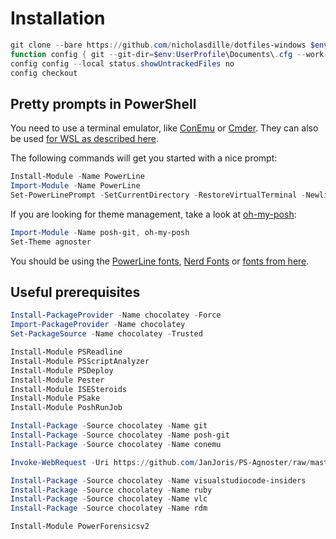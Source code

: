 # Installation

```powershell
git clone --bare https://github.com/nicholasdille/dotfiles-windows $env:UserProfile\Documents\.cfg
function config { git --git-dir=$env:UserProfile\Documents\.cfg --work-tree=$env:UserProfile @args }
config config --local status.showUntrackedFiles no
config checkout
```

## Pretty prompts in PowerShell

You need to use a terminal emulator, like [ConEmu](https://conemu.github.io/) or [Cmder](http://cmder.net/). They can also be used [for WSL as described here](https://conemu.github.io/en/BashOnWindows.html).

The following commands will get you started with a nice prompt:

```powershell
Install-Module -Name PowerLine
Import-Module -Name PowerLine
Set-PowerLinePrompt -SetCurrentDirectory -RestoreVirtualTerminal -Newline -Timestamp -Colors "#00DDFF","#0066FF"
```

If you are looking for theme management, take a look at [oh-my-posh](https://github.com/JanJoris/oh-my-posh):

```powershell
Import-Module -Name posh-git, oh-my-posh
Set-Theme agnoster
```

You should be using the [PowerLine fonts](https://github.com/powerline/fonts/), [Nerd Fonts](https://github.com/ryanoasis/nerd-fonts) or [fonts from here](https://github.com/gabrielelana/awesome-terminal-fonts).

## Useful prerequisites

```powershell
Install-PackageProvider -Name chocolatey -Force
Import-PackageProvider -Name chocolatey
Set-PackageSource -Name chocolatey -Trusted

Install-Module PSReadline
Install-Module PSScriptAnalyzer
Install-Module PSDeploy
Install-Module Pester
Install-Module ISESteroids
Install-Module PSake
Install-Module PoshRunJob

Install-Package -Source chocolatey -Name git
Install-Package -Source chocolatey -Name posh-git
Install-Package -Source chocolatey -Name conemu

Invoke-WebRequest -Uri https://github.com/JanJoris/PS-Agnoster/raw/master/PS-Agnoster.ps1 -OutFile ~\Documents\WindowsPowerShell\Scripts\PS-Agnoster.ps1

Install-Package -Source chocolatey -Name visualstudiocode-insiders
Install-Package -Source chocolatey -Name ruby
Install-Package -Source chocolatey -Name vlc
Install-Package -Source chocolatey -Name rdm

Install-Module PowerForensicsv2
```
